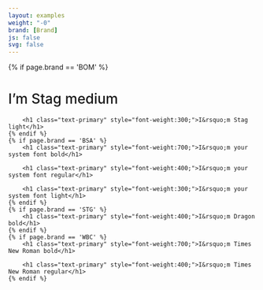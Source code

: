 ```yaml
---
layout: examples
weight: "-0"
brand: [Brand]
js: false
svg: false
---
```


<div>
	{% if page.brand == 'BOM' %}
		<h1 class="text-primary" style="font-weight:500;">I&rsquo;m Stag medium</h1>

		<h1 class="text-primary" style="font-weight:300;">I&rsquo;m Stag light</h1>
	{% endif %}
	{% if page.brand == 'BSA' %}
		<h1 class="text-primary" style="font-weight:700;">I&rsquo;m your system font bold</h1>

		<h1 class="text-primary" style="font-weight:400;">I&rsquo;m your system font regular</h1>

		<h1 class="text-primary" style="font-weight:300;">I&rsquo;m your system font light</h1>
	{% endif %}
	{% if page.brand == 'STG' %}
		<h1 class="text-primary" style="font-weight:400;">I&rsquo;m Dragon bold</h1>
	{% endif %}
	{% if page.brand == 'WBC' %}
		<h1 class="text-primary" style="font-weight:700;">I&rsquo;m Times New Roman bold</h1>

		<h1 class="text-primary" style="font-weight:400;">I&rsquo;m Times New Roman regular</h1>
	{% endif %}
</div>